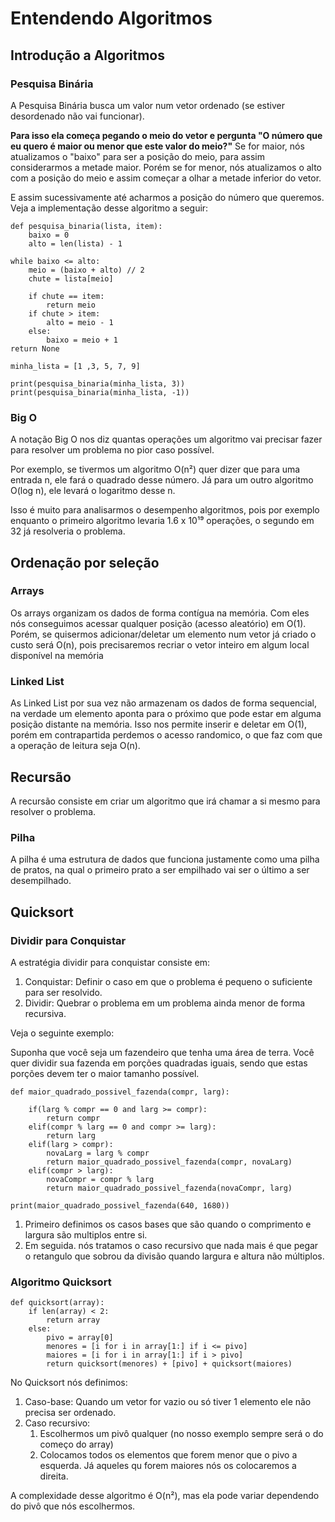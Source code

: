 # Entendendo Algoritmos

## Introdução a Algoritmos

### Pesquisa Binária
A Pesquisa Binária busca um valor num vetor ordenado (se estiver desordenado não vai funcionar). 

**Para isso ela começa pegando o meio do vetor e pergunta "O número que eu quero é maior ou menor que este valor do meio?"**
Se for maior, nós atualizamos o "baixo" para ser a posição do meio, para assim considerarmos a metade maior.
Porém se for menor, nós atualizamos o alto com a posição do meio e assim começar a olhar a metade inferior do vetor.

E assim sucessivamente até acharmos a posição do número que queremos. Veja a implementação desse algoritmo a seguir:

```
def pesquisa_binaria(lista, item):
	baixo = 0
	alto = len(lista) - 1

while baixo <= alto:
	meio = (baixo + alto) // 2
	chute = lista[meio]

	if chute == item:
		return meio
	if chute > item:
		alto = meio - 1
	else:
		baixo = meio + 1
return None

minha_lista = [1 ,3, 5, 7, 9]

print(pesquisa_binaria(minha_lista, 3))
print(pesquisa_binaria(minha_lista, -1))
```

### Big O
A notação Big O nos diz quantas operações um algoritmo vai precisar fazer para resolver um problema no pior caso possível.

Por exemplo, se tivermos um algoritmo O(n²) quer dizer que para uma entrada n, ele fará o quadrado desse número. Já para um outro algoritmo O(log n), ele levará o logaritmo desse n.

Isso é muito para analisarmos o desempenho algoritmos, pois por exemplo enquanto o primeiro algoritmo levaria 1.6 x 10¹⁹  operações, o segundo em 32 já resolveria o problema.

## Ordenação por seleção

### Arrays
Os arrays organizam os dados de forma contígua na memória. Com eles nós conseguimos acessar qualquer posição (acesso aleatório) em O(1). Porém, se quisermos adicionar/deletar um elemento num vetor já criado o custo será O(n), pois precisaremos recriar o vetor inteiro em algum local disponível na memória

### Linked List
As Linked List por sua vez não armazenam os dados de forma sequencial, na verdade um elemento aponta para o próximo que pode estar em alguma posição distante na memória. Isso nos permite inserir e deletar em O(1), porém em contrapartida perdemos o acesso randomico, o que faz com que a operação de leitura seja O(n).

## Recursão

A recursão consiste em criar um algoritmo que irá chamar a si mesmo para resolver o problema.

### Pilha
A pilha é uma estrutura de dados que funciona justamente como uma pilha de pratos, na qual o primeiro prato a ser empilhado vai ser o último a ser desempilhado.

## Quicksort

### Dividir para Conquistar
A estratégia dividir para conquistar consiste em:
1. Conquistar: Definir o caso em que  o problema é pequeno o suficiente para ser resolvido.
2.  Dividir: Quebrar o problema em um problema ainda menor de forma recursiva.

Veja o seguinte exemplo:

Suponha que você seja um fazendeiro que tenha uma área de terra.
Você quer dividir sua fazenda em porções quadradas iguais, sendo que estas porções devem ter o maior tamanho possível.

```
def maior_quadrado_possivel_fazenda(compr, larg):  

	if(larg % compr == 0 and larg >= compr):
		return compr
	elif(compr % larg == 0 and compr >= larg):
		return larg
	elif(larg > compr):
		novaLarg = larg % compr
		return maior_quadrado_possivel_fazenda(compr, novaLarg)
	elif(compr > larg):
		novaCompr = compr % larg
		return maior_quadrado_possivel_fazenda(novaCompr, larg)

print(maior_quadrado_possivel_fazenda(640, 1680))
```

1. Primeiro definimos os casos bases que são quando o comprimento e largura são multiplos entre si.
2. Em seguida. nós tratamos o caso recursivo que nada mais é que pegar o retangulo que sobrou da divisão quando largura e altura não múltiplos. 

### Algoritmo Quicksort

```
def quicksort(array):
	if len(array) < 2:
		return array
	else:
		pivo = array[0]
		menores = [i for i in array[1:] if i <= pivo]
		maiores = [i for i in array[1:] if i > pivo]
		return quicksort(menores) + [pivo] + quicksort(maiores)
```

No Quicksort nós definimos:
1. Caso-base: Quando um vetor for vazio ou só tiver 1 elemento ele não precisa ser ordenado.
2. Caso recursivo:
	1.  Escolhermos um pivô qualquer (no nosso exemplo sempre será o do começo do array)
	2. Colocamos todos os elementos que forem menor que o pivo a esquerda. Já aqueles qu forem maiores nós os colocaremos a direita.

A complexidade desse algoritmo é O(n²), mas ela pode variar dependendo do pivô que nós escolhermos.
